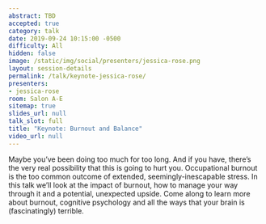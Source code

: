 ```yaml
---
abstract: TBD
accepted: true
category: talk
date: 2019-09-24 10:15:00 -0500
difficulty: All
hidden: false
image: /static/img/social/presenters/jessica-rose.png
layout: session-details
permalink: /talk/keynote-jessica-rose/
presenters:
- jessica-rose
room: Salon A-E
sitemap: true
slides_url: null
talk_slot: full
title: "Keynote: Burnout and Balance"
video_url: null
---
```


Maybe you’ve been doing too much for too long. And if you have, there’s the very real possibility that this is going to hurt you. Occupational burnout is the too common outcome of extended, seemingly-inescapable stress. In this talk we’ll look at the impact of burnout, how to manage your way through it and a potential, unexpected upside. Come along to learn more about burnout, cognitive psychology and all the ways that your brain is (fascinatingly) terrible.
